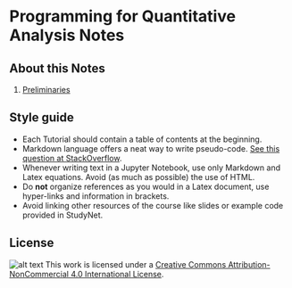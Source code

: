 # Programming for Quantitative Analysis Notes

## About this Notes

1. [Preliminaries](https://nbviewer.jupyter.org/github/drarnau/Programming-for-Quantitative-Analysis/blob/master/01_Preliminaries.ipynb)

## Style guide
- Each Tutorial should contain a table of contents at the beginning.
- Markdown language offers a neat way to write pseudo-code. [See this question at StackOverflow](https://stackoverflow.com/questions/34903115/is-it-possible-to-create-a-code-block-of-pseudocode-in-r-markdown-knitr).
- Whenever writing text in a Jupyter Notebook, use only Markdown and Latex equations. Avoid (as much as possible) the use of HTML.
- Do **not** organize references as you would in a Latex document, use hyper-links and information in brackets.
- Avoid linking other resources of the course like slides or example code provided in StudyNet.

## License
![alt text](https://i.creativecommons.org/l/by-nc/4.0/80x15.png "Creative Commons Licence") This work is licensed under a [Creative Commons Attribution-NonCommercial 4.0 International License](http://creativecommons.org/licenses/by-nc/4.0/).
